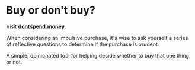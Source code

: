# Buy or don't buy?

Visit [**dontspend.money**](https://dontspend.money).

When considering an impulsive purchase, it's wise to ask yourself a series of 
reflective questions to determine if the purchase is prudent.

A simple, opinionated tool for helping decide whether to buy that one thing or not.
